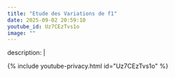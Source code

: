 ```yaml
---
title: "Etude des Variations de f1"
date: 2025-09-02 20:59:10 
youtube_id: Uz7CEzTvs1o
image: ""
---
```

description: |
  
{% include youtube-privacy.html id="Uz7CEzTvs1o" %}
